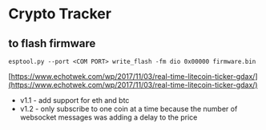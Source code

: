 # Crypto Tracker

## to flash firmware
```
esptool.py --port <COM PORT> write_flash -fm dio 0x00000 firmware.bin
```

[https://www.echotwek.com/wp/2017/11/03/real-time-litecoin-ticker-gdax/](https://www.echotwek.com/wp/2017/11/03/real-time-litecoin-ticker-gdax/)

* v1.1 - add support for eth and btc
* v1.2 - only subscribe to one coin at a time because the number of websocket messages was adding a delay to the price
